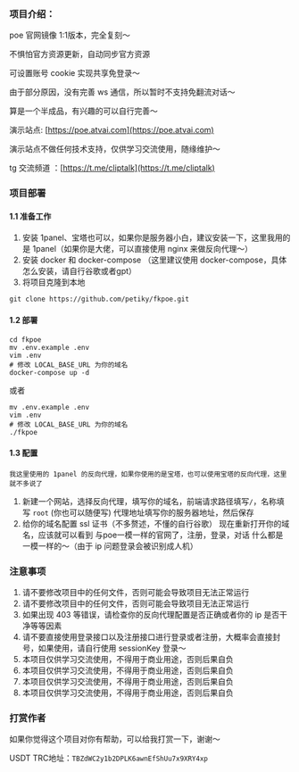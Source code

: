 ### 项目介绍：
poe 官网镜像 1:1版本，完全复刻～

不惧怕官方资源更新，自动同步官方资源

可设置账号 cookie 实现共享免登录～

由于部分原因，没有完善 ws 通信，所以暂时不支持免翻流对话～

算是一个半成品，有兴趣的可以自行完善～

演示站点: [https://poe.atvai.com](https://poe.atvai.com)

演示站点不做任何技术支持，仅供学习交流使用，随缘维护～

tg 交流频道 ：[https://t.me/cliptalk](https://t.me/cliptalk)

### 项目部署
#### 1.1 准备工作
1. 安装 1panel、宝塔也可以，如果你是服务器小白，建议安装一下，这里我用的是 1panel（如果你是大佬，可以直接使用 nginx 来做反向代理～）
2. 安装 docker 和 docker-compose （这里建议使用 docker-compose，具体怎么安装，请自行谷歌或者gpt）
3. 将项目克隆到本地
```shell
git clone https://github.com/petiky/fkpoe.git
```
#### 1.2 部署
```shell
cd fkpoe
mv .env.example .env
vim .env
# 修改 LOCAL_BASE_URL 为你的域名
docker-compose up -d
```
或者
```shell
mv .env.example .env
vim .env
# 修改 LOCAL_BASE_URL 为你的域名
./fkpoe
```
#### 1.3 配置
`我这里使用的 1panel 的反向代理，如果你使用的是宝塔，也可以使用宝塔的反向代理，这里就不多说了`
1. 新建一个网站，选择反向代理，填写你的域名，前端请求路径填写`/`，名称填写 `root` (你也可以随便写) 代理地址填写你的服务器地址，然后保存
2. 给你的域名配置 ssl 证书（不多赘述，不懂的自行谷歌）
现在重新打开你的域名，应该就可以看到 与poe一模一样的官网了，注册，登录，对话 什么都是一模一样的～（由于 ip 问题登录会被识别成人机）

### 注意事项
1. 请不要修改项目中的任何文件，否则可能会导致项目无法正常运行
2. 请不要修改项目中的任何文件，否则可能会导致项目无法正常运行
3. 如果出现 403 等错误，请检查你的反向代理配置是否正确或者你的 ip 是否干净等等因素
4. 请不要直接使用登录接口以及注册接口进行登录或者注册，大概率会直接封号，如果使用，请自行使用 sessionKey 登录～
5. 本项目仅供学习交流使用，不得用于商业用途，否则后果自负
6. 本项目仅供学习交流使用，不得用于商业用途，否则后果自负
7. 本项目仅供学习交流使用，不得用于商业用途，否则后果自负
8. 本项目仅供学习交流使用，不得用于商业用途，否则后果自负

### 打赏作者
如果你觉得这个项目对你有帮助，可以给我打赏一下，谢谢～

USDT TRC地址：`TBZdWC2y1b2DPLK6awnEfShUu7x9XRY4xp`